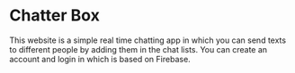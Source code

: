 # Chatter Box

This website is a simple real time chatting app in which you can send texts to different people by adding them in the chat lists.
You can create an account and login in which is based on Firebase. 